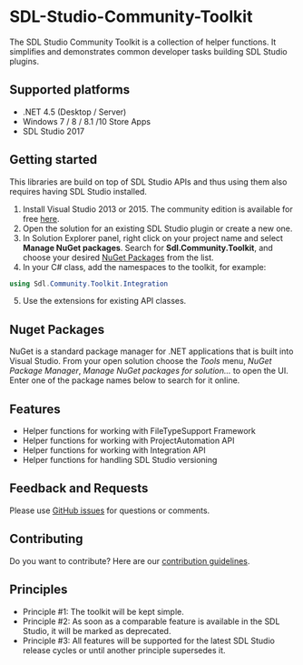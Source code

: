 SDL-Studio-Community-Toolkit
===========

The SDL Studio Community Toolkit is a collection of helper functions. It simplifies and demonstrates common developer tasks building SDL Studio plugins.
## Supported platforms

* .NET 4.5 (Desktop / Server)
* Windows 7 / 8 / 8.1 /10 Store Apps
* SDL Studio 2017

## Getting started

This libraries are build on top of SDL Studio APIs and thus using them also requires having SDL Studio installed.
1. Install Visual Studio 2013 or 2015. The community edition is available for free [here](https://www.visualstudio.com/).
2. Open the solution for an existing SDL Studio plugin or create a new one.
3. In Solution Explorer panel, right click on your project name and select **Manage NuGet packages**. Search for **Sdl.Community.Toolkit**, and choose your desired [NuGet Packages](https://www.nuget.org/packages?q=Sdl.Community.Toolkit) from the list.
4. In your C# class, add the namespaces to the toolkit, for example:
```c#
using Sdl.Community.Toolkit.Integration
```
5. Use the extensions for existing API classes.

## Nuget Packages

NuGet is a standard package manager for .NET applications that is built into Visual Studio. From your open solution choose the *Tools* menu, *NuGet Package Manager*, *Manage NuGet packages for solution...* to open the UI.  Enter one of the package names below to search for it online.

## Features
* Helper functions for working with FileTypeSupport Framework
* Helper functions for working with ProjectAutomation API
* Helper functions for working with Integration API
* Helper functions for handling SDL Studio versioning

## Feedback and Requests

Please use [GitHub issues](https://github.com/sdl/SDL-Studio-Community-Toolkit/issues) for questions or comments.

## Contributing
Do you want to contribute? Here are our [contribution guidelines](https://github.com/sdl/SDL-Studio-Community-Toolkit/blob/master/contributing.md).

## Principles

 - Principle #1: The toolkit will be kept simple.
 - Principle #2: As soon as a comparable feature is available in the SDL Studio, it will be marked as deprecated.
 - Principle #3: All features will be supported for the latest SDL Studio release cycles or until another principle supersedes it.
